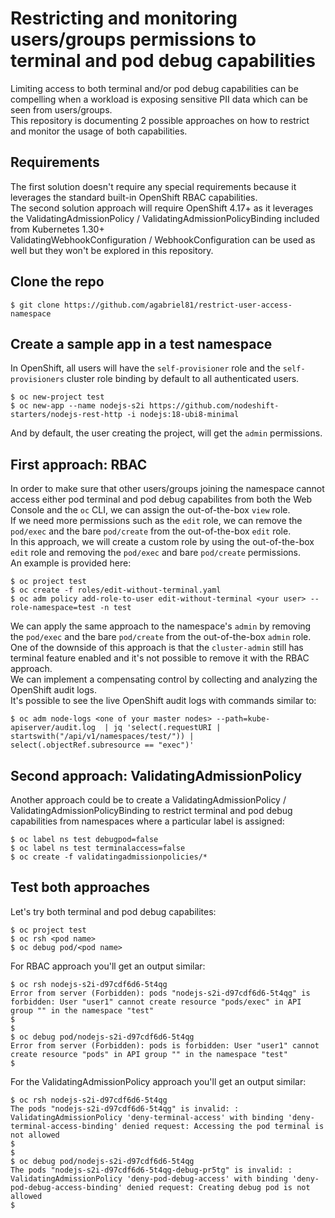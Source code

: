 # Restricting and monitoring users/groups permissions to terminal and pod debug capabilities

Limiting access to both terminal and/or pod debug capabilities can be compelling when a workload is exposing sensitive PII data which can be seen from users/groups.  
This repository is documenting 2 possible approaches on how to restrict and monitor the usage of both capabilities.  


## Requirements

The first solution doesn't require any special requirements because it leverages the standard built-in OpenShift RBAC capabilities.  
The second solution approach will require OpenShift 4.17+ as it leverages the ValidatingAdmissionPolicy / ValidatingAdmissionPolicyBinding included from Kubernetes 1.30+  
ValidatingWebhookConfiguration / WebhookConfiguration can be used as well but they won't be explored in this repository.  

## Clone the repo

~~~
$ git clone https://github.com/agabriel81/restrict-user-access-namespace
~~~

## Create a sample app in a test namespace

In OpenShift, all users will have the `self-provisioner` role and the `self-provisioners` cluster role binding by default to all authenticated users.   

~~~
$ oc new-project test
$ oc new-app --name nodejs-s2i https://github.com/nodeshift-starters/nodejs-rest-http -i nodejs:18-ubi8-minimal
~~~

And by default, the user creating the project, will get the `admin` permissions.  

## First approach: RBAC

In order to make sure that other users/groups joining the namespace cannot access either pod terminal and pod debug capabilites from both the Web Console and the `oc` CLI, we can assign the out-of-the-box `view` role.  
If we need more permissions such as the `edit` role, we can remove the `pod/exec` and the bare `pod/create` from the out-of-the-box `edit` role.  
In this approach, we will create a custom role by using the out-of-the-box `edit` role and removing the `pod/exec` and bare `pod/create` permissions.  
An example is provided here:  

~~~
$ oc project test
$ oc create -f roles/edit-without-terminal.yaml
$ oc adm policy add-role-to-user edit-without-terminal <your user> --role-namespace=test -n test
~~~

We can apply the same approach to the namespace's `admin` by removing the `pod/exec` and the bare `pod/create` from the out-of-the-box `admin` role.  
One of the downside of this approach is that the `cluster-admin` still has terminal feature enabled and it's not possible to remove it with the RBAC approach.  
We can implement a compensating control by collecting and analyzing the OpenShift audit logs.  
It's possible to see the live OpenShift audit logs with commands similar to:  

~~~
$ oc adm node-logs <one of your master nodes> --path=kube-apiserver/audit.log  | jq 'select(.requestURI | startswith("/api/v1/namespaces/test/")) | select(.objectRef.subresource == "exec")'
~~~

## Second approach: ValidatingAdmissionPolicy

Another approach could be to create a ValidatingAdmissionPolicy / ValidatingAdmissionPolicyBinding to restrict terminal and pod debug capabilities from namespaces where a particular label is assigned:  

~~~
$ oc label ns test debugpod=false
$ oc label ns test terminalaccess=false
$ oc create -f validatingadmissionpolicies/*
~~~

## Test both approaches

Let's try both terminal and pod debug capabilites:  

~~~
$ oc project test
$ oc rsh <pod name> 
$ oc debug pod/<pod name>
~~~

For RBAC approach you'll get an output similar:

~~~
$ oc rsh nodejs-s2i-d97cdf6d6-5t4qg
Error from server (Forbidden): pods "nodejs-s2i-d97cdf6d6-5t4qg" is forbidden: User "user1" cannot create resource "pods/exec" in API group "" in the namespace "test"
$
$
$ oc debug pod/nodejs-s2i-d97cdf6d6-5t4qg   
Error from server (Forbidden): pods is forbidden: User "user1" cannot create resource "pods" in API group "" in the namespace "test"
$
~~~

For the ValidatingAdmissionPolicy approach you'll get an output similar:

~~~
$ oc rsh nodejs-s2i-d97cdf6d6-5t4qg
The pods "nodejs-s2i-d97cdf6d6-5t4qg" is invalid: : ValidatingAdmissionPolicy 'deny-terminal-access' with binding 'deny-terminal-access-binding' denied request: Accessing the pod terminal is not allowed
$
$
$ oc debug pod/nodejs-s2i-d97cdf6d6-5t4qg
The pods "nodejs-s2i-d97cdf6d6-5t4qg-debug-pr5tg" is invalid: : ValidatingAdmissionPolicy 'deny-pod-debug-access' with binding 'deny-pod-debug-access-binding' denied request: Creating debug pod is not allowed
$ 
~~~
